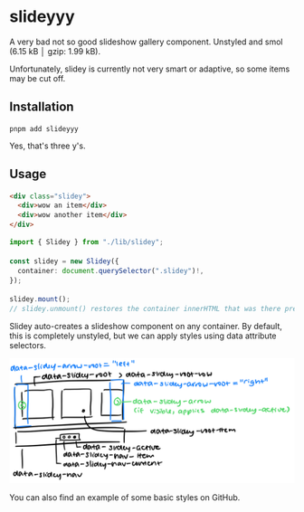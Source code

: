 # slideyyy

A very bad not so good slideshow gallery component. Unstyled and smol (6.15 kB │ gzip: 1.99 kB).

Unfortunately, slidey is currently not very smart or adaptive, so some items may be cut off.

## Installation

```
pnpm add slideyyy
```

Yes, that's three y's.

## Usage

```html
<div class="slidey">
  <div>wow an item</div>
  <div>wow another item</div>
</div>
```

```ts
import { Slidey } from "./lib/slidey";

const slidey = new Slidey({
  container: document.querySelector(".slidey")!,
});

slidey.mount();
// slidey.unmount() restores the container innerHTML that was there previously
```

Slidey auto-creates a slideshow component on any container. By default, this is completely unstyled, but we can apply styles using data attribute selectors.

![selectors](./selectors.png)

You can also find an example of some basic styles on GitHub.
